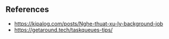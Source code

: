 ## References
- https://kipalog.com/posts/Nghe-thuat-xu-ly-background-job
- https://getaround.tech/taskqueues-tips/